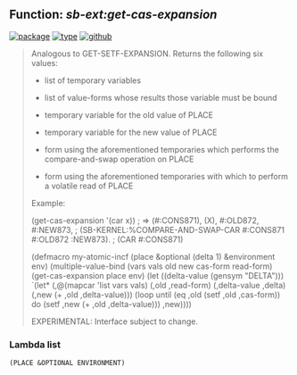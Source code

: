 ## Function: ***sb-ext:get-cas-expansion***
[![package](https://img.shields.io/badge/Package-SB--EXT-5f9ea0.svg?style=social&colorA=999999)](../) [![type](https://img.shields.io/badge/Type-Function-5f9ea0.svg?style=social&colorA=999999)](../#function) [![github](https://img.shields.io/badge/GitHub-View_the_source-5f9ea0.svg?style=social&colorA=999999&logo=github)](https://github.com/sbcl/sbcl/blob/master/src/code/cas.lisp/) 

> Analogous to GET-SETF-EXPANSION. Returns the following six values:
> 
> * list of temporary variables
> 
> * list of value-forms whose results those variable must be bound
> 
> * temporary variable for the old value of PLACE
> 
> * temporary variable for the new value of PLACE
> 
> * form using the aforementioned temporaries which performs the
> compare-and-swap operation on PLACE
> 
> * form using the aforementioned temporaries with which to perform a volatile
> read of PLACE
> 
> Example:
> 
> (get-cas-expansion '(car x))
> ; => (#:CONS871), (X), #:OLD872, #:NEW873,
> ;    (SB-KERNEL:%COMPARE-AND-SWAP-CAR #:CONS871 #:OLD872 :NEW873).
> ;    (CAR #:CONS871)
> 
> (defmacro my-atomic-incf (place &optional (delta 1) &environment env)
> (multiple-value-bind (vars vals old new cas-form read-form)
> (get-cas-expansion place env)
> (let ((delta-value (gensym "DELTA")))
> `(let* (,@(mapcar 'list vars vals)
> (,old ,read-form)
> (,delta-value ,delta)
> (,new (+ ,old ,delta-value)))
> (loop until (eq ,old (setf ,old ,cas-form))
> do (setf ,new (+ ,old ,delta-value)))
> ,new))))
> 
> EXPERIMENTAL: Interface subject to change.

### Lambda list
```
(PLACE &OPTIONAL ENVIRONMENT)
```
